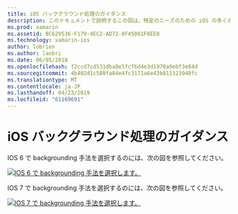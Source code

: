 ```yaml
---
title: iOS バックグラウンド処理のガイダンス
description: このドキュメントで説明するこの図は、特定のニーズのための iOS の多くの backgrounding オプションについてのガイダンスを選択する必要がありますを指定します。
ms.prod: xamarin
ms.assetid: BC629536-F179-4EC2-AD72-8F45081F8EE0
ms.technology: xamarin-ios
author: lobrien
ms.author: laobri
ms.date: 06/05/2018
ms.openlocfilehash: f2ccd7cd531dba8e5fcf6d4e3d1970a9ebf3e84d
ms.sourcegitcommit: 4b402d1c508fa84e4fc3171a6e43b811323948fc
ms.translationtype: MT
ms.contentlocale: ja-JP
ms.lasthandoff: 04/23/2019
ms.locfileid: "61169691"
---
```

# <a name="ios-backgrounding-guidance"></a>iOS バックグラウンド処理のガイダンス

IOS 6 で backgrounding 手法を選択するのには、次の図を参照してください。

 [![](ios-backgrounding-guidance-images/image10.png "IOS 6 で backgrounding 手法を選択します。")](ios-backgrounding-guidance-images/image10.png#lightbox)

IOS 7 で backgrounding 手法を選択するのには、次の図を参照してください。

 [![](ios-backgrounding-guidance-images/image10b.png "IOS 7 で backgrounding 手法を選択します。")](ios-backgrounding-guidance-images/image10b.png#lightbox)

